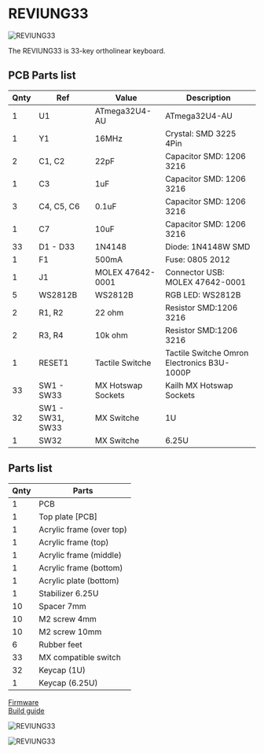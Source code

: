 # REVIUNG33  
![REVIUNG33](https://github.com/gtips/reviung/blob/master/reviung33/image/reviung33-01.jpg)  

The REVIUNG33 is 33-key ortholinear keyboard.  

## PCB Parts list  

| Qnty | Ref | Value | Description |
| --- | --- | --- | --- |
| 1 | U1 | ATmega32U4-AU | ATmega32U4-AU |
| 1 | Y1 | 16MHz | Crystal: SMD 3225 4Pin |
| 2 | C1, C2 | 22pF | Capacitor SMD: 1206 3216 |
| 1 | C3 | 1uF | Capacitor SMD: 1206 3216 |
| 3 | C4, C5, C6 | 0.1uF | Capacitor SMD: 1206 3216 |
| 1 | C7 | 10uF | Capacitor SMD: 1206 3216 |
| 33 | D1 - D33 | 1N4148 | Diode: 1N4148W SMD |
| 1 | F1 | 500mA | Fuse: 0805 2012 |
| 1 | J1 | MOLEX 47642-0001 | Connector USB: MOLEX 47642-0001 |
| 5 | WS2812B | WS2812B | RGB LED: WS2812B
| 2 | R1, R2 | 22 ohm | Resistor SMD:1206 3216 |
| 2 | R3, R4 | 10k ohm | Resistor SMD:1206 3216 |
| 1 | RESET1 | Tactile Switche | Tactile Switche Omron Electronics B3U-1000P |
| 33 | SW1 - SW33 | MX Hotswap Sockets | Kailh MX Hotswap Sockets |
| 32 | SW1 - SW31, SW33 | MX Switche | 1U |
| 1 | SW32 | MX Switche | 6.25U |

## Parts list  

| Qnty | Parts |
| --- | --- |
| 1 | PCB |
| 1 | Top plate [PCB]  |
| 1 | Acrylic frame (over top)  |
| 1 | Acrylic frame (top)  |
| 1 | Acrylic frame (middle) |
| 1 | Acrylic frame (bottom) |
| 1 | Acrylic plate (bottom) |
| 1 | Stabilizer 6.25U |
| 10 | Spacer 7mm |
| 10 | M2 screw 4mm |
| 10 | M2 screw  10mm |
| 6 | Rubber feet  |
| 33 | MX compatible switch | 
| 32 | Keycap (1U) | 
| 1 | Keycap (6.25U) |   
  
[Firmware](https://github.com/qmk/qmk_firmware/tree/master/keyboards/reviung33)  
[Build guide](https://reviung.com/)  
  
![REVIUNG33](https://github.com/gtips/reviung/blob/master/reviung33/image/reviung33-02.jpg)  
  
![REVIUNG33](https://github.com/gtips/reviung/blob/master/reviung33/image/reviung33-03.jpg)  
